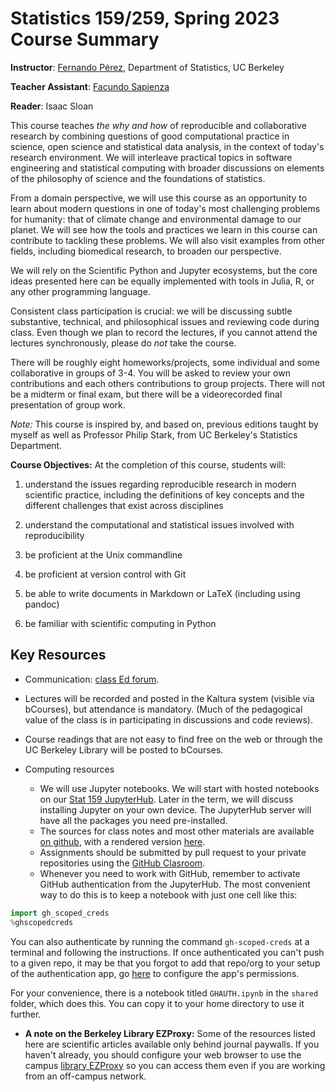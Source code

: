 # Statistics 159/259, Spring 2023 Course Summary

**Instructor**: [Fernando Pérez](https://statistics.berkeley.edu/people/fernando-perez), Department of Statistics, UC Berkeley

**Teacher Assistant**: [Facundo Sapienza](https://statistics.berkeley.edu/people/facu-sapienza)

**Reader**: Isaac Sloan


This course teaches _the why and how_ of reproducible and collaborative research by combining questions of good computational practice in science, open science and statistical data analysis, in the context of today's research environment.  We will interleave practical topics in software engineering and statistical computing with broader discussions on elements of the
philosophy of science and the foundations of statistics.

From a domain perspective, we will use this course as an opportunity to learn about modern questions in one of today's most challenging problems for humanity: that of climate change and environmental damage to our planet. We will see how the tools and practices we learn in this course can contribute to tackling these problems.  We will also visit examples from other fields, including biomedical research, to broaden our perspective.

We will rely on the Scientific Python and Jupyter ecosystems, but the core ideas presented here can be equally implemented with tools in Julia, R, or any other programming language.

Consistent class participation is crucial: we will be discussing subtle substantive, technical, and philosophical issues and reviewing code during class. Even though we plan to record the lectures, if you cannot attend the lectures synchronously, please do *not* take the course.

There will be roughly eight homeworks/projects, some individual and some collaborative in groups of 3-4.
You will be asked to review your own contributions and each others contributions
to group projects.
There will not be a midterm or final exam, but there will be a videorecorded
final presentation of group work.

_Note:_ This course is inspired by, and based on, previous editions taught by myself as well as Professor Philip Stark, from UC Berkeley's Statistics Department.

**Course Objectives:** At the completion of this course, students will:

1.  understand the issues regarding reproducible research in modern
    scientific practice, including the definitions of key concepts and
    the different challenges that exist across disciplines

2.  understand the computational and statistical issues involved with
    reproducibility

3.  be proficient at the Unix commandline

4.  be proficient at version control with Git

5.  be able to write documents in Markdown or LaTeX (including using
    pandoc)

6.  be familiar with scientific computing in Python




## Key Resources

+ Communication: [class Ed forum](https://edstem.org/us/courses/35870/discussion).

+ Lectures will be recorded and posted in the Kaltura system (visible via bCourses), but attendance is mandatory. (Much of the pedagogical value of the class is in participating in discussions and code reviews).

+ Course readings that are not easy to find free on the web or through the UC Berkeley Library will be posted to bCourses.

+ Computing resources
    - We will use Jupyter notebooks. We will start with hosted notebooks on our [Stat 159 JupyterHub](https://stat159.datahub.berkeley.edu). Later in the term, we will discuss installing Jupyter on your own device. The JupyterHub server will have all the packages you need pre-installed.
    - The sources for class notes and most other materials are available [on github](https://github.com/UCB-stat-159-s23/site), with a rendered version [here](https://ucb-stat-159-s23.github.io/site).
    - Assignments should be submitted by pull request to your private repositories using the [GitHub Clasroom](https://classroom.github.com/classrooms/106109551-ucb-stat-159-s23-classroom).
    - Whenever you need to work with GitHub, remember to activate GitHub authentication from the JupyterHub. The most convenient way to do this is to keep a notebook with just one cell like this:
    
```python
import gh_scoped_creds
%ghscopedcreds
```
    
You can also authenticate by running the command `gh-scoped-creds` at a terminal and following the instructions. If once authenticated you can't push to a given repo, it may be that you forgot to add that repo/org to your setup of the authentication app, go [here](https://github.com/apps/stat159-berkeley-datahub-access) to configure the app's permissions.

For your convenience, there is a notebook titled `GHAUTH.ipynb` in the `shared` folder, which does this. You can copy it to your home directory to use it further.

+ **A note on the Berkeley Library EZProxy:** Some of the resources listed here are scientific articles available only behind journal paywalls. If you haven't already, you should configure your web browser to use the campus [library EZProxy](https://guides.lib.berkeley.edu/ezproxy) so you can access them even if you are working from an off-campus network.